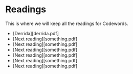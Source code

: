 # Readings
This is where we will keep all the readings for Codewords.

* [Derrida][derrida.pdf]
* [Next reading][something.pdf]
* [Next reading][something.pdf]
* [Next reading][something.pdf]
* [Next reading][something.pdf]
* [Next reading][something.pdf]
* [Next reading][something.pdf]
